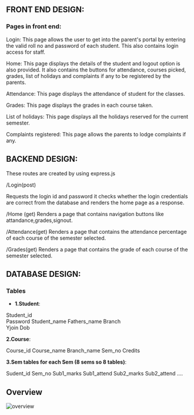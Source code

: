 
## FRONT END DESIGN: 

### Pages in front end: 

  Login: This page allows the user to get into the parent's portal by entering the valid roll no and password of each student. This also contains login access for staff. 
  
  Home: This page displays the details of the student and logout option is also provided. It also contains the buttons for attendance, courses picked, grades, list of holidays and complaints if any to be registered by the parents. 

 Attendance: This page displays the attendance of student for the classes. 
 
 Grades: This page displays the grades in each course taken. 

 List of holidays: This page displays all the holidays reserved for the current semester. 

Complaints registered: This page allows the parents to lodge complaints if any. 


## BACKEND DESIGN:

These routes are created by using express.js 

/Login(post) 

Requests the login id and password it checks whether the login credentials are correct from the database and renders the home page as a response. 

/Home (get) 
Renders a page that contains navigation buttons like attandance,grades,signout. 

/Attendance(get) 
Renders a page that contains the attendance  percentage of each course of the semester selected. 

/Grades(get) 
Renders a page that contains the grade of each course of the semester selected. 


## DATABASE DESIGN: 

### Tables

- **1.Student**: 

Student_id  
Password 
Student_name 
Fathers_name 
Branch  
Yjoin 
Dob 

 
**2.Course**: 

Course_id 
Course_name 
Branch_name 
Sem_no 
Credits 


**3.Sem tables for each Sem (8 sems so 8 tables)**: 

Sudent_id 
Sem_no 
Sub1_marks 
Sub1_attend 
Sub2_marks 
Sub2_attend …. 


## Overview

![overview](https://user-images.githubusercontent.com/89983494/139715216-e3979857-21e4-4dcd-a2f7-6c0fb456a035.jpg)
